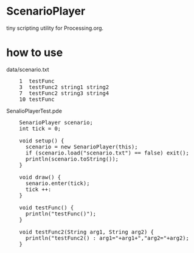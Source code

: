 ScenarioPlayer
================
tiny scripting utility for Processing.org.

how to use
================
data/scenario.txt
<pre>
    1  testFunc
    3  testFunc2 string1 string2
    7  testFunc2 string3 string4
    10 testFunc
</pre>

SenalioPlayerTest.pde
<pre>
    SenarioPlayer scenario;
    int tick = 0;

    void setup() {
      scenario = new SenarioPlayer(this);
      if (scenario.load("scenario.txt") == false) exit();
      println(scenario.toString());
    }
    
    void draw() {
      senario.enter(tick);
      tick ++:
    }

    void testFunc() {
      println("testFunc()");
    }

    void testFunc2(String arg1, String arg2) {
      println("testFunc2() : arg1="+arg1+","arg2="+arg2);
    }
</pre>


